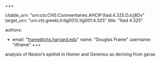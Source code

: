 +++


citable_urn: "urn:cts:CHS:Commentaries.AHCIP:Iliad.4.325.DJcj8Dv"
target_urn: "urn:cts:greekLit:tlg0012.tlg001:4.325"
title: "Iliad 4.325"

authors:
- email: "frame@chs.harvard.edu"
  name: "Douglas Frame"
  username: "dframe"
+++

<p>analysis of Nestor’s epithet in Homer and Gerenios as deriving from geras</p>